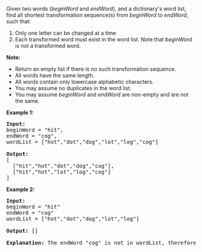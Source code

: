 <p>Given two words (<em>beginWord</em> and <em>endWord</em>), and a dictionary&#39;s word list, find all shortest transformation sequence(s) from <em>beginWord</em> to <em>endWord</em>, such that:</p>

<ol>
	<li>Only one letter can be changed at a time</li>
	<li>Each transformed word must exist in the word list. Note that <em>beginWord</em> is <em>not</em> a transformed word.</li>
</ol>

<p><strong>Note:</strong></p>

<ul>
	<li>Return an empty list if there is no such transformation sequence.</li>
	<li>All words have the same length.</li>
	<li>All words contain only lowercase alphabetic characters.</li>
	<li>You may assume no duplicates in the word list.</li>
	<li>You may assume <em>beginWord</em> and <em>endWord</em> are non-empty and are not the same.</li>
</ul>

<p><strong>Example 1:</strong></p>

<pre>
<strong>Input:</strong>
beginWord = &quot;hit&quot;,
endWord = &quot;cog&quot;,
wordList = [&quot;hot&quot;,&quot;dot&quot;,&quot;dog&quot;,&quot;lot&quot;,&quot;log&quot;,&quot;cog&quot;]

<strong>Output:</strong>
[
  [&quot;hit&quot;,&quot;hot&quot;,&quot;dot&quot;,&quot;dog&quot;,&quot;cog&quot;],
&nbsp; [&quot;hit&quot;,&quot;hot&quot;,&quot;lot&quot;,&quot;log&quot;,&quot;cog&quot;]
]
</pre>

<p><strong>Example 2:</strong></p>

<pre>
<strong>Input:</strong>
beginWord = &quot;hit&quot;
endWord = &quot;cog&quot;
wordList = [&quot;hot&quot;,&quot;dot&quot;,&quot;dog&quot;,&quot;lot&quot;,&quot;log&quot;]

<strong>Output: </strong>[]

<strong>Explanation:</strong>&nbsp;The endWord &quot;cog&quot; is not in wordList, therefore no possible<strong>&nbsp;</strong>transformation.
</pre>

<ul>
</ul>
